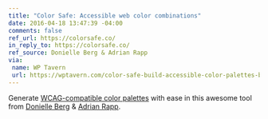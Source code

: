 ```yaml
---
title: "Color Safe: Accessible web color combinations"
date: 2016-04-18 13:47:39 -04:00
comments: false
ref_url: https://colorsafe.co/
in_reply_to: https://colorsafe.co/
ref_source: Donielle Berg & Adrian Rapp
via:
 name: WP Tavern
 url: https://wptavern.com/color-safe-build-accessible-color-palettes-based-on-wcag-guidelines
---
```


Generate [WCAG-compatible color palettes](https://webaim.org/blog/wcag-2-0-and-link-colors/) with ease in this awesome tool from [Donielle Berg](https://donielleberg.com) & [Adrian Rapp](https://adrianrapp.com).